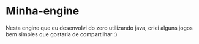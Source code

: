 # Minha-engine
Nesta engine que eu desenvolvi do zero utilizando java, criei alguns jogos bem simples que gostaria de compartilhar :)
